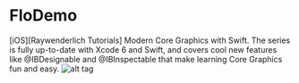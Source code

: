 # FloDemo
[iOS][Raywenderlich Tutorials] Modern Core Graphics with Swift. The series is fully up-to-date with Xcode 6 and Swift, and covers cool new features like @IBDesignable and @IBInspectable that make learning Core Graphics fun and easy.
![alt tag](http://cdn4.raywenderlich.com/wp-content/uploads/2014/12/1-CompletedApp.gif)
